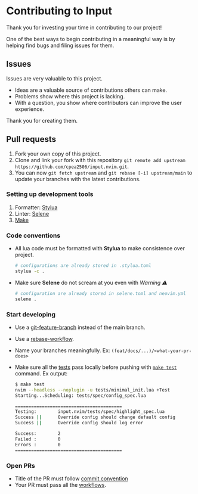 # Contributing to Input

Thank you for investing your time in contributing to our project!

One of the best ways to begin contributing in a meaningful way is by helping find bugs and filing issues for them.

## Issues

Issues are very valuable to this project.

- Ideas are a valuable source of contributions others can make.
- Problems show where this project is lacking.
- With a question, you show where contributors can improve the user
  experience.

Thank you for creating them.

## Pull requests

1. Fork your own copy of this project.
2. Clone and link your fork with this repository `git remote add upstream https://github.com/cpea2506/input.nvim.git`.
3. You can now `git fetch upstream` and `git rebase [-i] upstream/main` to update your branches with the latest contributions.

### Setting up development tools

1. Formatter: [Stylua](https://github.com/johnnymorganz/stylua#installation)
2. Linter: [Selene](https://kampfkarren.github.io/selene/cli/installation.html)
3. [Make](https://github.com/wkusnierczyk/make)

### Code conventions

- All lua code must be formatted with **Stylua** to make consistence over project.

  ```bash
  # configurations are already stored in .stylua.toml
  stylua -c .
  ```

- Make sure **Selene** do not scream at you even with _Warning ⚠️_

  ```bash
  # configuration are already stored in selene.toml and neovim.yml
  selene .
  ```

### Start developing

- Use a [git-feature-branch](https://www.atlassian.com/git/tutorials/comparing-workflows) instead of the main branch.
- Use a [rebase-workflow](http://git-scm.com/book/en/v2/Git-Branching-Rebasing).
- Name your branches meaningfully. Ex: `(feat/docs/...)/<what-your-pr-does>`
- Make sure all the [tests](tests/spec) pass locally before pushing with [`make test`](Makefile) command. Ex output:

  ```bash
  $ make test
  nvim --headless --noplugin -u tests/minimal_init.lua +Test
  Starting...Scheduling: tests/spec/config_spec.lua

  ========================================
  Testing:        input.nvim/tests/spec/highlight_spec.lua
  Success ||      Override config should change default config
  Success ||      Override config should log error

  Success:        2
  Failed :        0
  Errors :        0
  ========================================
  ```

### Open PRs

- Title of the PR must follow [commit convention](https://www.conventionalcommits.org/en/v1.0.0/)
- Your PR must pass all the [workflows](https://github.com/cpea2506/input.nvim/actions).
